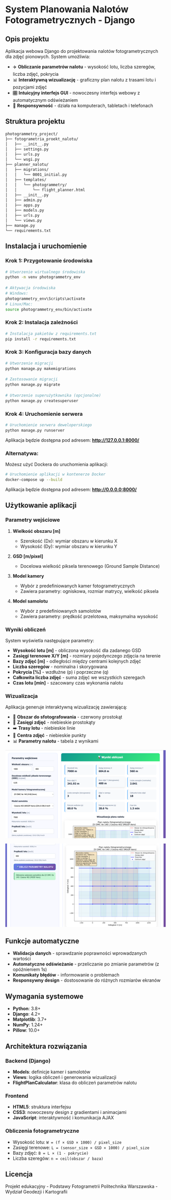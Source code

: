 # System Planowania Nalotów Fotogrametrycznych - Django

## Opis projektu

Aplikacja webowa Django do projektowania nalotów fotogrametrycznych dla zdjęć pionowych. System umożliwia:

- ✈️ **Obliczanie parametrów nalotu** - wysokość lotu, liczba szeregów, liczba zdjęć, pokrycia
- 📊 **Interaktywną wizualizację** - graficzny plan nalotu z trasami lotu i pozycjami zdjęć  
- 🎛️ **Intuicyjny interfejs GUI** - nowoczesny interfejs webowy z automatycznym odświeżaniem
- 📱 **Responsywność** - działa na komputerach, tabletach i telefonach

## Struktura projektu

```
photogrammetry_project/
├── fotogrametria_proekt_nalotu/
│   ├── __init__.py
│   ├── settings.py
│   ├── urls.py
│   └── wsgi.py
├── planner_nalotu/
│   ├── migrations/
│   │   └── 0001_initial.py
│   ├── templates/
│   │   └── photogrammetry/
│   │       └── flight_planner.html
│   ├── __init__.py
│   ├── admin.py
│   ├── apps.py
│   ├── models.py
│   ├── urls.py
│   └── views.py
├── manage.py
└── requirements.txt
```

## Instalacja i uruchomienie

### Krok 1: Przygotowanie środowiska

```bash
# Utworzenie wirtualnego środowiska
python -m venv photogrammetry_env

# Aktywacja środowiska
# Windows:
photogrammetry_env\Scripts\activate
# Linux/Mac:
source photogrammetry_env/bin/activate
```

### Krok 2: Instalacja zależności

```bash
# Instalacja pakietów z requirements.txt
pip install -r requirements.txt
```

### Krok 3: Konfiguracja bazy danych

```bash
# Utworzenie migracji
python manage.py makemigrations

# Zastosowanie migracji
python manage.py migrate

# Utworzenie superużytkownika (opcjonalne)
python manage.py createsuperuser
```

### Krok 4: Uruchomienie serwera

```bash
# Uruchomienie serwera deweloperskiego
python manage.py runserver
```

Aplikacja będzie dostępna pod adresem: **http://127.0.0.1:8000/**

### Alternatywa:
Możesz użyć Dockera do uruchomienia aplikacji:

```bash
# Uruchomienie aplikacji w kontenerze Docker
docker-compose up --build
```
Aplikacja będzie dostępna pod adresem: **http://0.0.0.0:8000/**

## Użytkowanie aplikacji

### Parametry wejściowe

1. **Wielkość obszaru [m]**
   - Szerokość (Dx): wymiar obszaru w kierunku X
   - Wysokość (Dy): wymiar obszaru w kierunku Y

2. **GSD [m/pixel]**
   - Docelowa wielkość piksela terenowego (Ground Sample Distance)

3. **Model kamery**
   - Wybór z predefiniowanych kamer fotogrametrycznych
   - Zawiera parametry: ogniskowa, rozmiar matrycy, wielkość piksela

4. **Model samolotu**
   - Wybór z predefiniowanych samolotów
   - Zawiera parametry: prędkość przelotowa, maksymalna wysokość

### Wyniki obliczeń

System wyświetla następujące parametry:

- **Wysokość lotu [m]** - obliczona wysokość dla zadanego GSD
- **Zasięgi terenowe X/Y [m]** - rozmiary pojedynczego zdjęcia na terenie
- **Bazy zdjęć [m]** - odległości między centrami kolejnych zdjęć
- **Liczba szeregów** - nominalna i skorygowana
- **Pokrycia [%]** - wzdłużne (p) i poprzeczne (q)
- **Całkowita liczba zdjęć** - suma zdjęć we wszystkich szeregach
- **Czas lotu [min]** - szacowany czas wykonania nalotu

### Wizualizacja

Aplikacja generuje interaktywną wizualizację zawierającą:

- 🔴 **Obszar do sfotografowania** - czerwony prostokąt
- 🔵 **Zasięgi zdjęć** - niebieskie prostokąty
- ➡️ **Trasy lotu** - niebieskie linie
- 🔵 **Centra zdjęć** - niebieskie punkty
- 📊 **Parametry nalotu** - tabela z wynikami

![img.png](img.png)

![img_1.png](img_1.png)

## Funkcje automatyczne

- **Walidacja danych** - sprawdzanie poprawności wprowadzanych wartości
- **Automatyczne odświeżanie** - przeliczanie po zmianie parametrów (z opóźnieniem 1s)
- **Komunikaty błędów** - informowanie o problemach
- **Responsywny design** - dostosowanie do różnych rozmiarów ekranów



## Wymagania systemowe

- **Python**: 3.8+
- **Django**: 4.2+
- **Matplotlib**: 3.7+
- **NumPy**: 1.24+
- **Pillow**: 10.0+

## Architektura rozwiązania

### Backend (Django)
- **Models**: definicje kamer i samolotów
- **Views**: logika obliczeń i generowania wizualizacji
- **FlightPlanCalculator**: klasa do obliczeń parametrów nalotu

### Frontend
- **HTML5**: struktura interfejsu
- **CSS3**: nowoczesny design z gradientami i animacjami
- **JavaScript**: interaktywność i komunikacja AJAX

### Obliczenia fotogrametryczne
- Wysokość lotu: `W = (f × GSD × 1000) / pixel_size`
- Zasięgi terenowe: `L = (sensor_size × GSD × 1000) / pixel_size`
- Bazy zdjęć: `B = L × (1 - pokrycie)`
- Liczba szeregów: `n = ceil(obszar / baza)`

## Licencja

Projekt edukacyjny - Podstawy Fotogrametrii
Politechnika Warszawska - Wydział Geodezji i Kartografii
